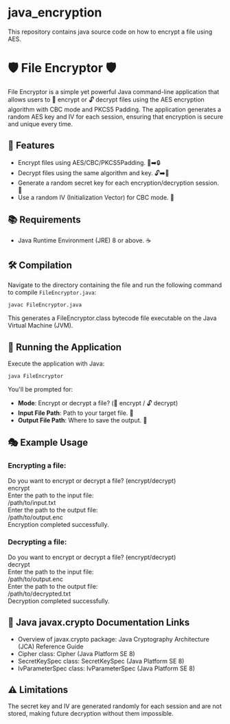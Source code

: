 # java_encryption
This repository contains java source code on how to encrypt a file using AES.

# 🛡️ File Encryptor 🛡️

File Encryptor is a simple yet powerful Java command-line application that allows users to 🎩 encrypt or 🔓 decrypt files using the AES encryption algorithm with CBC mode and PKCS5 Padding. The application generates a random AES key and IV for each session, ensuring that encryption is secure and unique every time.

## 🌟 Features

- Encrypt files using AES/CBC/PKCS5Padding. 📁➡️🔒
- Decrypt files using the same algorithm and key. 🔓➡️📂
- Generate a random secret key for each encryption/decryption session. 🔑
- Use a random IV (Initialization Vector) for CBC mode. 🔄

## 📚 Requirements

- Java Runtime Environment (JRE) 8 or above. ☕

## 🛠 Compilation

Navigate to the directory containing the file and run the following command to compile `FileEncryptor.java`:

```bash
javac FileEncryptor.java
```  

This generates a FileEncryptor.class bytecode file executable on the Java Virtual Machine (JVM).

## 🚀 Running the Application

Execute the application with Java:  

```bash
java FileEncryptor
```


You'll be prompted for:

- **Mode**: Encrypt or decrypt a file? (🎩 encrypt / 🔓 decrypt)
- **Input File Path**: Path to your target file. 📂
- **Output File Path**: Where to save the output. 💾

## 🎭 Example Usage

### Encrypting a file:

Do you want to encrypt or decrypt a file? (encrypt/decrypt)  
encrypt  
Enter the path to the input file:  
/path/to/input.txt  
Enter the path to the output file:  
/path/to/output.enc  
Encryption completed successfully.  

### Decrypting a file:

Do you want to encrypt or decrypt a file? (encrypt/decrypt)  
decrypt  
Enter the path to the input file:  
/path/to/output.enc  
Enter the path to the output file:  
/path/to/decrypted.txt  
Decryption completed successfully.  


## 📖 Java javax.crypto Documentation Links

- Overview of javax.crypto package: Java Cryptography Architecture (JCA) Reference Guide
- Cipher class: Cipher (Java Platform SE 8)
- SecretKeySpec class: SecretKeySpec (Java Platform SE 8)
- IvParameterSpec class: IvParameterSpec (Java Platform SE 8)

## ⚠ Limitations

The secret key and IV are generated randomly for each session and are not stored, making future decryption without them impossible.









